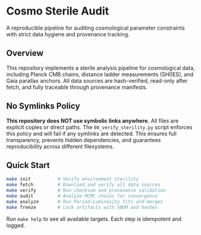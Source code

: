# Cosmo Sterile Audit

A reproducible pipeline for auditing cosmological parameter constraints with strict data hygiene and provenance tracking.

## Overview

This repository implements a sterile analysis pipeline for cosmological data, including Planck CMB chains, distance ladder measurements (SH0ES), and Gaia parallax anchors. All data sources are hash-verified, read-only after fetch, and fully traceable through provenance manifests.

## No Symlinks Policy

**This repository does NOT use symbolic links anywhere.** All files are explicit copies or direct paths. The `00_verify_sterility.py` script enforces this policy and will fail if any symlinks are detected. This ensures full transparency, prevents hidden dependencies, and guarantees reproducibility across different filesystems.

## Quick Start

```bash
make init          # Verify environment sterility
make fetch         # Download and verify all data sources
make verify        # Run checksum and provenance validation
make audit         # Analyze MCMC chains for convergence
make analyze       # Run Period-Luminosity fits and merges
make freeze        # Lock artifacts with SBOM and hashes
```

Run `make help` to see all available targets. Each step is idempotent and logged.
